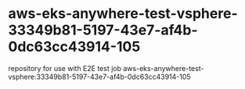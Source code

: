 # aws-eks-anywhere-test-vsphere-33349b81-5197-43e7-af4b-0dc63cc43914-105
repository for use with E2E test job aws-eks-anywhere-test-vsphere:33349b81-5197-43e7-af4b-0dc63cc43914-105
